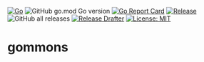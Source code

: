 [![Go](https://github.com/sha1n/gommons/actions/workflows/go.yml/badge.svg)](https://github.com/sha1n/gommons/actions/workflows/go.yml)
![GitHub go.mod Go version](https://img.shields.io/github/go-mod/go-version/sha1n/gommons)
[![Go Report Card](https://goreportcard.com/badge/sha1n/gommons)](https://goreportcard.com/report/sha1n/gommons) 
[![Release](https://img.shields.io/github/release/sha1n/gommons.svg?style=flat-square)](https://github.com/sha1n/gommons/releases)
![GitHub all releases](https://img.shields.io/github/downloads/sha1n/gommons/total)
[![Release Drafter](https://github.com/sha1n/gommons/actions/workflows/release-drafter.yml/badge.svg)](https://github.com/sha1n/gommons/actions/workflows/release-drafter.yml)
[![License: MIT](https://img.shields.io/badge/License-MIT-yellow.svg)](https://opensource.org/licenses/MIT)

# gommons
